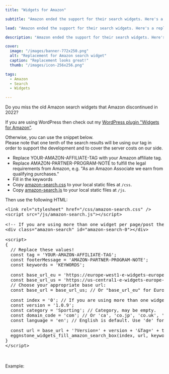 ```yaml
---
title: "Widgets for Amazon"

subtitle: "Amazon ended the support for their search widgets. Here's a replacement."

lead: "Amazon ended the support for their search widgets. Here's a replacement."

description: "Amazon ended the support for their search widgets. Here's a replacement."

cover:
  image: "/images/banner-772x250.png"
  alt: "Replacement for Amazon search widget"
  caption: "Replacement looks great!"
  thumb: "/images/icon-256x256.png"

tags:     
  - Amazon
  - Search
  - Widgets

---
```


Do you miss the old Amazon search widgets that Amazon discontinued in 2022?  

If you are using WordPress then check out my [WordPress plugin "Widgets for Amazon"](https://wordpress.org/plugins/widgets-for-amazon/).  

Otherwise, you can use the snippet below.  
Please note that one tenth of the search results will be using our tag in order to support the development and to cover the server costs on our side.

* Replace YOUR-AMAZON-AFFILIATE-TAG with your Amazon affiliate tag.
* Replace AMAZON-PARTNER-PROGRAM-NOTE to fulfill the legal requirements from Amazon, e.g. "As an Amazon Associate we earn from qualifying purchases."
* Fill in the keywords 
* Copy [amazon-search.css](/css/amazon-search.css) to your local static files at <code>/css</code>.
* Copy [amazon-search.js](/js/amazon-search.js) to your local static files at <code>/js</code>.

Then use the following HTML:

<pre>
&lt;link rel="stylesheet" href="/css/amazon-search.css" /&gt;
&lt;script src="/js/amazon-search.js"&gt;&lt;/script&gt;

&lt;!-- If you are using more than one widget per page/post then increment the id's index, e.g. "amazon-search-1" --&gt;
&lt;div class="amazon-search" id="amazon-search-0"&gt;&lt;/div&gt;

&lt;script&gt;
{
  // Replace these values!
  const tag = 'YOUR-AMAZON-AFFILIATE-TAG';
  const footerMessage = 'AMAZON-PARTNER-PROGRAM-NOTE';
  const keywords = 'KEYWORDS';

  const base_url_eu = 'https://europe-west1-e-widgets-europe-west3-prod.cloudfunctions.net/SearchBoxJsonEuropeWest1'; // For Europe.
  const base_url_us = 'https://us-central1-e-widgets-europe-west3-prod.cloudfunctions.net/SearchBoxJsonUsCentral1'; // For the USA and the rest of the world.
  // Choose your appropriate base url:
  const base_url = base_url_us; // Or "base_url_eu" for Europe.

  const index = '0'; // If you are using more than one widget per page/post you need to increment the index.
  const version = '1.0.9';
  const category = 'Sporting'; // Category, may be empty.
  const domain_code = 'com'; // Or 'ca', 'co.jp', 'co.uk', 'de', 'fr', 'it'. www.amazon.com => "com"
  const language = 'en'; // English is default. Use 'de' for German.

  const url = base_url + '?Version=' + version + '&Tag=' + tag + '&Category=' + category + '&DomainCode=' + domain_code + '&Language=' + language;
  eggnstone_widgets_fill_amazon_search_box(index, url, keywords, footerMessage);
}
&lt;/script&gt;
</pre>
<br />
<br />
Example:
<div class="amazon-search" id="amazon-search-0"></div>
<link rel="stylesheet" href="/css/amazon-search.css">
<script src="/js/amazon-search.js"></script>
<script src="/js/amazon-search-sb-0.js"></script>
